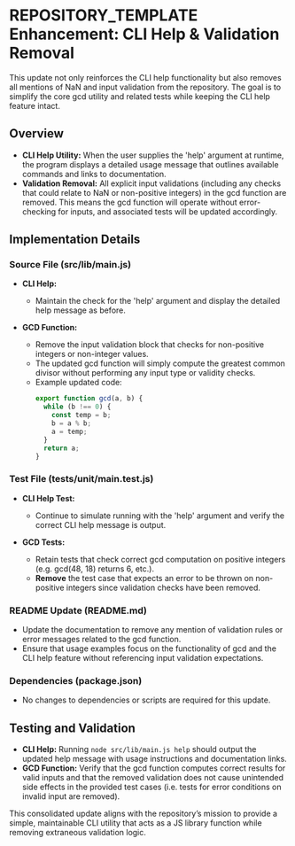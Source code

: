 # REPOSITORY_TEMPLATE Enhancement: CLI Help & Validation Removal

This update not only reinforces the CLI help functionality but also removes all mentions of NaN and input validation from the repository. The goal is to simplify the core gcd utility and related tests while keeping the CLI help feature intact.

## Overview

- **CLI Help Utility:** When the user supplies the 'help' argument at runtime, the program displays a detailed usage message that outlines available commands and links to documentation.
- **Validation Removal:** All explicit input validations (including any checks that could relate to NaN or non-positive integers) in the gcd function are removed. This means the gcd function will operate without error-checking for inputs, and associated tests will be updated accordingly.

## Implementation Details

### Source File (src/lib/main.js)

- **CLI Help:**
  - Maintain the check for the 'help' argument and display the detailed help message as before.

- **GCD Function:**
  - Remove the input validation block that checks for non-positive integers or non-integer values.
  - The updated gcd function will simply compute the greatest common divisor without performing any input type or validity checks.
  - Example updated code:
    ```javascript
    export function gcd(a, b) {
      while (b !== 0) {
        const temp = b;
        b = a % b;
        a = temp;
      }
      return a;
    }
    ```

### Test File (tests/unit/main.test.js)

- **CLI Help Test:**
  - Continue to simulate running with the 'help' argument and verify the correct CLI help message is output.

- **GCD Tests:**
  - Retain tests that check correct gcd computation on positive integers (e.g. gcd(48, 18) returns 6, etc.).
  - **Remove** the test case that expects an error to be thrown on non-positive integers since validation checks have been removed.

### README Update (README.md)

- Update the documentation to remove any mention of validation rules or error messages related to the gcd function.
- Ensure that usage examples focus on the functionality of gcd and the CLI help feature without referencing input validation expectations.

### Dependencies (package.json)

- No changes to dependencies or scripts are required for this update.

## Testing and Validation

- **CLI Help:** Running `node src/lib/main.js help` should output the updated help message with usage instructions and documentation links.
- **GCD Function:** Verify that the gcd function computes correct results for valid inputs and that the removed validation does not cause unintended side effects in the provided test cases (i.e. tests for error conditions on invalid input are removed).

This consolidated update aligns with the repository’s mission to provide a simple, maintainable CLI utility that acts as a JS library function while removing extraneous validation logic.
